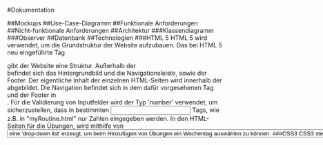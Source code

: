 #Dokumentation





##Mockups
##Use-Case-Diagramm
##Funktionale Anforderungen
##Nicht-funktionale Anforderungen
##Architektur
###Klassendiagramm
###Observer
##Datenbank
##Technologien
###HTML 5
HTML 5 wird verwendet, um die Grundstruktur der Website aufzubauen. Das bei HTML 5 neu eingeführte Tag <section> gibt der Website eine Struktur. 
Außerhalb der <section> befindet sich das Hintergrundbild und die Navigationsleiste, sowie der Footer. Der eigentliche Inhalt der einzelnen HTML-Seiten wird innerhalb der <section> 
abgebildet. Die Navigation befindet sich in dem dafür vorgesehenen Tag <nav> und der Footer in <footer>.
Für die Validierung von Inputfelder wird der Typ 'number' verwendet, um sicherzustellen, dass in bestimmten <input> Tags, wie z.B. in "myRoutine.html" nur Zahlen eingegeben werden.
In den HTML-Seiten für die Übungen, wird mithilfe von <select> und <option> eine 'drop-down list' erzeugt, um beim Hinzufügen von Übungen ein Wochentag auswählen zu können.

###CSS3
CSS3 stellt neben Bootstrap das Design der HTML-Seiten dar. Für Elemente, die sich wiederholen, wurden Klassen verwendet. Für einzelne Tags eine ID. Das Design für die Klassen und ID's
wird in der Datei "style.css" beschrieben.
Alle Größenangaben in CSS werden relativ (in Prozent) angegeben und das Attribut 'float' verwendet, um ein Responsive Web Design zu ermöglichen.
Media Query?
###Bootstrap
Bootstrap bietet eine Auswahl an Designelementen. Verwendet werden diese für die Navigationsleiste, Buttons, sowie Icons, wie z.B. der Stift-Icon in "aboutMe.html", um Daten zu bearbeiten.
Auch für die ausklappbaren Panels, in denen die Übungen aufgelistet werden, stellt Bootstrap eine Design Klasse zur Verfügung.
Um Bootstrap zu integrieren, muss zunächst die "bootstrap.js" Datei eingebunden werden. In dieser werden alle Bootstrap Komponente mit Javascript realisiert. 
Dadurch genügt es in den HTML-Seiten nur die benötigte Klasse anzugeben.
###JavaScript
###JQuery
###Ajax
###WebSockets
###JSON
##Weitere Ideen